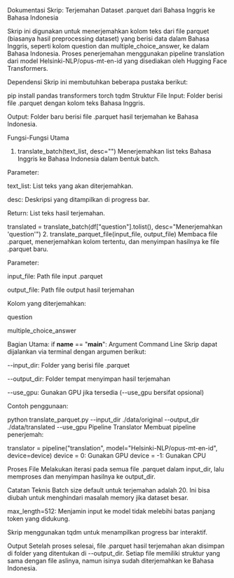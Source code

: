 Dokumentasi Skrip: Terjemahan Dataset .parquet dari Bahasa Inggris ke Bahasa Indonesia

Skrip ini digunakan untuk menerjemahkan kolom teks dari file parquet (biasanya hasil preprocessing dataset) yang berisi data dalam Bahasa Inggris, seperti kolom question dan multiple_choice_answer,
ke dalam Bahasa Indonesia. Proses penerjemahan menggunakan pipeline translation dari model Helsinki-NLP/opus-mt-en-id yang disediakan oleh Hugging Face Transformers.

 Dependensi
Skrip ini membutuhkan beberapa pustaka berikut:

pip install pandas transformers torch tqdm
Struktur File
Input: Folder berisi file .parquet dengan kolom teks Bahasa Inggris.

Output: Folder baru berisi file .parquet hasil terjemahan ke Bahasa Indonesia.

Fungsi-Fungsi Utama
1. translate_batch(text_list, desc="")
Menerjemahkan list teks Bahasa Inggris ke Bahasa Indonesia dalam bentuk batch.

Parameter:

text_list: List teks yang akan diterjemahkan.

desc: Deskripsi yang ditampilkan di progress bar.

Return: List teks hasil terjemahan.

translated = translate_batch(df["question"].tolist(), desc="Menerjemahkan 'question'")
2. translate_parquet_file(input_file, output_file)
Membaca file .parquet, menerjemahkan kolom tertentu, dan menyimpan hasilnya ke file .parquet baru.

Parameter:

input_file: Path file input .parquet

output_file: Path file output hasil terjemahan

Kolom yang diterjemahkan:

question

multiple_choice_answer

Bagian Utama: if __name__ == "__main__":
Argument Command Line
Skrip dapat dijalankan via terminal dengan argumen berikut:

--input_dir: Folder yang berisi file .parquet

--output_dir: Folder tempat menyimpan hasil terjemahan

--use_gpu: Gunakan GPU jika tersedia (--use_gpu bersifat opsional)

Contoh penggunaan:


python translate_parquet.py --input_dir ./data/original --output_dir ./data/translated --use_gpu
Pipeline Translator
Membuat pipeline penerjemah:

translator = pipeline("translation", model="Helsinki-NLP/opus-mt-en-id", device=device)
device = 0: Gunakan GPU
device = -1: Gunakan CPU

Proses File
Melakukan iterasi pada semua file .parquet dalam input_dir, lalu memproses dan menyimpan hasilnya ke output_dir.

Catatan Teknis
Batch size default untuk terjemahan adalah 20. Ini bisa diubah untuk menghindari masalah memory jika dataset besar.

max_length=512: Menjamin input ke model tidak melebihi batas panjang token yang didukung.

Skrip menggunakan tqdm untuk menampilkan progress bar interaktif.

Output
Setelah proses selesai, file .parquet hasil terjemahan akan disimpan di folder yang ditentukan di --output_dir. Setiap file memiliki struktur yang sama dengan file aslinya, namun isinya sudah diterjemahkan ke Bahasa Indonesia.
